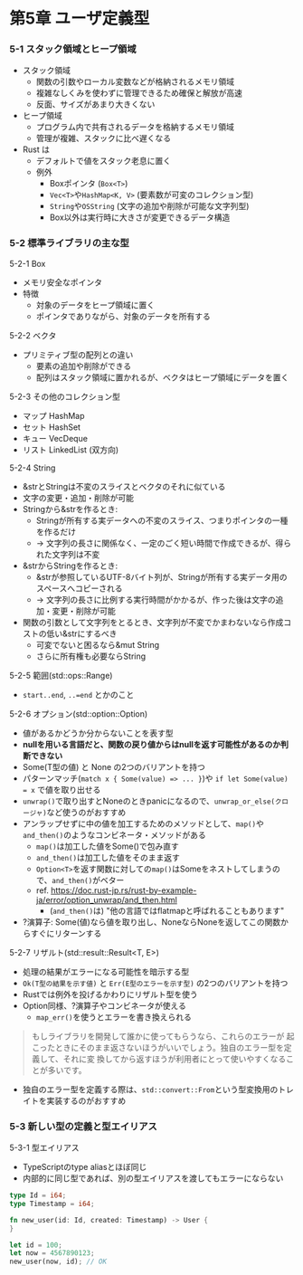 第5章 ユーザ定義型
===============

### 5-1 スタック領域とヒープ領域

- スタック領域
  - 関数の引数やローカル変数などが格納されるメモリ領域
  - 複雑なしくみを使わずに管理できるため確保と解放が高速
  - 反面、サイズがあまり大きくない
- ヒープ領域
  - プログラム内で共有されるデータを格納するメモリ領域
  - 管理が複雑、スタックに比べ遅くなる
- Rust は
  - デフォルトで値をスタック老息に置く
  - 例外
    - Boxポインタ (`Box<T>`)
    - `Vec<T>`や`HashMap<K, V>` (要素数が可変のコレクション型)
    - `String`や`OSString` (文字の追加や削除が可能な文字列型)
    - Box以外は実行時に大きさが変更できるデータ構造


### 5-2 標準ライブラリの主な型

5-2-1 Box

- メモリ安全なポインタ
- 特徴
  - 対象のデータをヒープ領域に置く
  - ポインタでありながら、対象のデータを所有する

5-2-2 ベクタ

- プリミティブ型の配列との違い
  - 要素の追加や削除ができる
  - 配列はスタック領域に置かれるが、ベクタはヒープ領域にデータを置く

5-2-3 その他のコレクション型

- マップ HashMap
- セット HashSet
- キュー VecDeque
- リスト LinkedList (双方向)

5-2-4 String

- &strとStringは不変のスライスとベクタのそれに似ている
- 文字の変更・追加・削除が可能
- Stringから&strを作るとき:
  - Stringが所有する実データへの不変のスライス、つまりポインタの一種を作るだけ
  - -> 文字列の長さに関係なく、一定のごく短い時間で作成できるが、得られた文字列は不変
- &strからStringを作るとき:
  - &strが参照しているUTF-8バイト列が、Stringが所有する実データ用のスペースへコピーされる
  - -> 文字列の長さに比例する実行時間がかかるが、作った後は文字の追加・変更・削除が可能
- 関数の引数として文字列をとるとき、文字列が不変でかまわないなら作成コストの低い&strにするべき
  - 可変でないと困るなら&mut String
  - さらに所有権も必要ならString

5-2-5 範囲(std::ops::Range)

- `start..end`, `..=end` とかのこと


5-2-6 オプション(std::option::Option<T>)

- 値があるかどうか分からないことを表す型
- **nullを用いる言語だと、関数の戻り値からはnullを返す可能性があるのか判断できない**
- Some(T型の値) と None の2つのバリアントを持つ
- パターンマッチ(`match x { Some(value) => ... }`)や `if let Some(value) = x` で値を取り出せる
- `unwrap()`で取り出すとNoneのときpanicになるので、`unwrap_or_else(クロージャ)`など使うのがおすすめ
- アンラップせずに中の値を加工するためのメソッドとして、`map()`や`and_then()`のようなコンビネータ・メソッドがある
  - `map()`は加工した値をSome()で包み直す
  - `and_then()`は加工した値をそのまま返す
  - `Option<T>`を返す関数に対しての`map()`はSomeをネストしてしまうので、`and_then()`がベター
  - ref. https://doc.rust-jp.rs/rust-by-example-ja/error/option_unwrap/and_then.html
    - (`and_then()`は) "他の言語ではflatmapと呼ばれることもあります"
- ?演算子: Some(値)なら値を取り出し、NoneならNoneを返してこの関数からすぐにリターンする


5-2-7 リザルト(std::result::Result<T, E>)

- 処理の結果がエラーになる可能性を暗示する型
- `Ok(T型の結果を示す値)` と `Err(E型のエラーを示す型)` の2つのバリアントを持つ
- Rustでは例外を投げるかわりにリザルト型を使う
- Option同様、?演算子やコンビネータが使える
  - `map_err()`を使うとエラーを書き換えられる

> もしライブラリを開発して誰かに使ってもらうなら、これらのエラーが 起こったときにそのまま返さないほうがいいでしょう。独自のエラー型を定義して、それに変 換してから返すほうが利用者にとって使いやすくなることが多いです。

- 独自のエラー型を定義する際は、`std::convert::From`という型変換用のトレイトを実装するのがおすすめ

### 5-3 新しい型の定義と型エイリアス

5-3-1 型エイリアス

- TypeScriptのtype aliasとほぼ同じ
- 内部的に同じ型であれば、別の型エイリアスを渡してもエラーにならない

```rust
type Id = i64;
type Timestamp = i64;

fn new_user(id: Id, created: Timestamp) -> User {
}

let id = 100;
let now = 4567890123;
new_user(now, id); // OK
